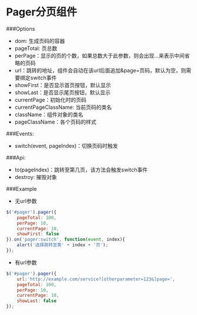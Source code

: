 Pager分页组件
====================== 
 
###Options

* dom: 生成页码的容器
* pageTotal: 页总数
* perPage：显示的页的个数，如果总数大于此参数，则会出现...来表示中间省略的页码
* url：跳转的地址，组件会自动在该url后面追加&page=页码，默认为空，则需要绑定switch事件
* showFirst：是否显示首页按钮，默认显示
* showLast：是否显示尾页按钮，默认显示
* currentPage：初始化时的页码
* currentPageClassName: 当前页码的类名
* className：组件对象的类名
* pageClassName：各个页码的样式

###Events:

* switch(event, pageIndex)：切换页码时触发

###Api:

* to(pageIndex)：跳转至第几页，该方法会触发switch事件
* destroy: 摧毁对象

###Example

* 无url参数
```js
$('#pager').pager({
	pageTotal: 100,
	perPage: 10,
	currentPage: 10,
	showFirst: false
}).on('pager:switch', function(event, index){
	alert('选择跳转至第' + index + '页');
});
```
* 有url参数
```js
$('#pager').pager({
 	url:'http://example.com/service?[otherparameter=123&]page=',
	pageTotal: 100,
	perPage: 10,
	currentPage: 10,
	showLast: false
});
```
